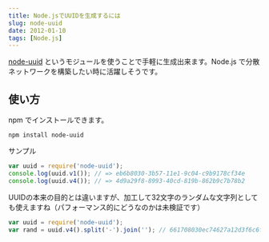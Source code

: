 ```yaml
---
title: Node.jsでUUIDを生成するには
slug: node-uuid
date: 2012-01-10
tags: [Node.js]
---
```


[node-uuid](https://github.com/broofa/node-uuid) というモジュールを使うことで手軽に生成出来ます。Node.js で分散ネットワークを構築したい時に活躍しそうです。

## 使い方
npm でインストールできます。

```
npm install node-uuid
```

サンプル

```javascript
var uuid = require('node-uuid');
console.log(uuid.v1()); // => eb6b8030-3b57-11e1-9c04-c9b9178cf34e
console.log(uuid.v4()); // => 4d9a29f8-8993-40cd-819b-862b9c7b78b2
```

UUIDの本来の目的とは違いますが、加工して32文字のランダムな文字列としても使えますね（パフォーマンス的にどうなのかは未検証です）

```javascript
var uuid = require('node-uuid');
var rand = uuid.v4().split('-').join(''); // 661708030ec74627a12d3f6c6f8f5dd2
```

